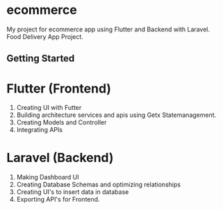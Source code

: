 # ecommerce

My project for ecommerce app using Flutter and Backend with Laravel.
Food Delivery App Project.

## Getting Started

# Flutter (Frontend)
1. Creating UI with Futter
2. Building architecture services and apis using Getx Statemanagement.
3. Creating Models and Controller
4. Integrating APIs 

# Laravel (Backend)
1. Making Dashboard UI
2. Creating Database Schemas and optimizing relationships
3. Creating UI's to insert data in database
4. Exporting API's for  Frontend.
